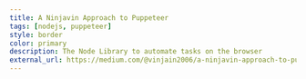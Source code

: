 ```yaml
---
title: A Ninjavin Approach to Puppeteer
tags: [nodejs, puppeteer]
style: border
color: primary
description: The Node Library to automate tasks on the browser
external_url: https://medium.com/@vinjain2006/a-ninjavin-approach-to-puppeteer-8139be1d6789
---
```


